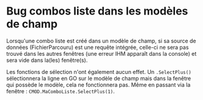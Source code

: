 # Bug combos liste dans les modèles de champ

Lorsqu'une combo liste est créé dans un modèle de champ, si sa source de données (FichierParcouru) est une requête intégrée, celle-ci ne sera pas trouvé dans les autres fenêtres (une erreur IHM apparaît dans la console) et sera vide dans la(les) fenêtre(s). 

Les fonctions de sélection n'ont également aucun effet. Un ```.SelectPlus()``` sélectionnera la ligne en GO sur le modèle de champ mais dans la fenêtre qui possède le modèle, cela ne fonctionnera pas. Même en passant via la fenêtre : ```CMOD.MaComboListe.SelectPlus(1)```. 
